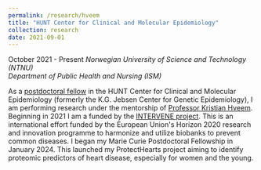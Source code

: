 ```yaml
---
permalink: /research/hveem
title: "HUNT Center for Clinical and Molecular Epidemiology"
collection: research
date: 2021-09-01
---
```


October 2021 -  Present
*Norwegian University of Science and Technology (NTNU)*  
*Department of Public Health and Nursing (ISM)*   

As a [postdoctoral fellow](https://www.ntnu.edu/employees/brookewo) in the HUNT Center for Clinical and Molecular Epidemiology (formerly the K.G. Jebsen Center for Genetic Epidemiology), I am performing research under the mentorship of [Professor Kristian Hveem](https://www.ntnu.edu/employees/kristian.hveem). Beginning in 2021 I am a funded by the [INTERVENE project](https://www.interveneproject.eu). This is an international effort funded by the European Union's Horizon 2020 research and innovation programme to harmonize and utilize biobanks to prevent common diseases. I began my Marie Curie Postdoctoral Fellowship in January 2024. This launched my ProtectHearts project aiming to identify proteomic predictors of heart disease, especially for women and the young.
